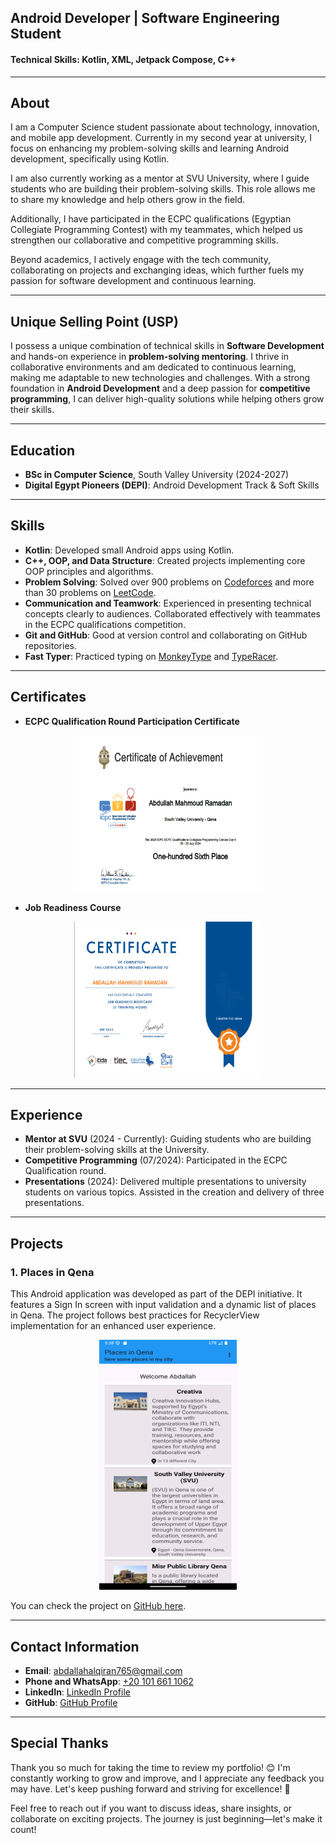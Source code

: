 ## Android Developer | Software Engineering Student

#### Technical Skills: Kotlin, XML, Jetpack Compose, C++

---

## About
I am a Computer Science student passionate about technology, innovation, and mobile app development. Currently in my second year at university, I focus on enhancing my problem-solving skills and learning Android development, specifically using Kotlin.

I am also currently working as a mentor at SVU University, where I guide students who are building their problem-solving skills. This role allows me to share my knowledge and help others grow in the field.

Additionally, I have participated in the ECPC qualifications (Egyptian Collegiate Programming Contest) with my teammates, which helped us strengthen our collaborative and competitive programming skills.

Beyond academics, I actively engage with the tech community, collaborating on projects and exchanging ideas, which further fuels my passion for software development and continuous learning.

---

## Unique Selling Point (USP)
I possess a unique combination of technical skills in **Software Development** and hands-on experience in **problem-solving mentoring**. I thrive in collaborative environments and am dedicated to continuous learning, making me adaptable to new technologies and challenges. With a strong foundation in **Android Development** and a deep passion for **competitive programming**, I can deliver high-quality solutions while helping others grow their skills.

---

## Education
- **BSc in Computer Science**, South Valley University (2024-2027)
- **Digital Egypt Pioneers (DEPI)**: Android Development Track & Soft Skills

---

## Skills
- **Kotlin**: Developed small Android apps using Kotlin.
- **C++, OOP, and Data Structure**: Created projects implementing core OOP principles and algorithms.
- **Problem Solving**: Solved over 900 problems on [Codeforces](https://codeforces.com/profile/Abdallah_Alqiran) and more than 30 problems on [LeetCode](https://leetcode.com/u/Abdallah_Alqiran).
- **Communication and Teamwork**: Experienced in presenting technical concepts clearly to audiences. Collaborated effectively with teammates in the ECPC qualifications competition.
- **Git and GitHub**: Good at version control and collaborating on GitHub repositories.
- **Fast Typer**: Practiced typing on [MonkeyType](https://monkeytype.com/profile/Abdallah_Alqiran) and [TypeRacer](https://data.typeracer.com/pit/profile?user=abdallah_alqiran).

---

## Certificates

- **ECPC Qualification Round Participation Certificate**  
<div style="text-align: center;">
  <img src="assets/ECPC.png" width="300" height="250"/>
</div>

- **Job Readiness Course**  
<div style="text-align: center;">
  <img src="assets/JobReadeness.png" width="300" height="250"/>
</div>

---

## Experience
- **Mentor at SVU** (2024 - Currently): Guiding students who are building their problem-solving skills at the University.
- **Competitive Programming** (07/2024): Participated in the ECPC Qualification round.
- **Presentations** (2024): Delivered multiple presentations to university students on various topics. Assisted in the creation and delivery of three presentations.

---

## Projects
### 1. Places in Qena
This Android application was developed as part of the DEPI initiative. It features a Sign In screen with input validation and a dynamic list of places in Qena. The project follows best practices for RecyclerView implementation for an enhanced user experience.

<div style="text-align: center;">
  <img src="assets/p1.png" width="220" height="400"/>
</div>

You can check the project on [GitHub here](https://github.com/Abdallah-Alqiran/Places-in-Qena).

---

## Contact Information
- **Email**: [abdallahalqiran765@gmail.com](mailto:abdallahalqiran765@gmail.com)
- **Phone and WhatsApp**: [+20 101 661 1062](tel:+201016611062) 
- **LinkedIn**: [LinkedIn Profile](https://www.linkedin.com/in/abdallah-alqiran/)
- **GitHub**: [GitHub Profile](https://github.com/Abdallah-Alqiran)

---

## Special Thanks
Thank you so much for taking the time to review my portfolio! 😊 I'm constantly working to grow and improve, and I appreciate any feedback you may have. Let's keep pushing forward and striving for excellence! 🚀

Feel free to reach out if you want to discuss ideas, share insights, or collaborate on exciting projects. The journey is just beginning—let's make it count!
